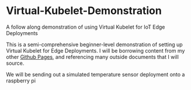 # Virtual-Kubelet-Demonstration

A follow along demonstration of using Virtual Kubelet for IoT Edge Deployments

This is a semi-comprehensive beginner-level demonstration of setting up Virtual Kubelet for Edge Deployments.
I will be borrowing content from my other [Github Pages](https://github.com/NFeingold), and referencing many outside documents that I will source.

We will be sending out a simulated temperature sensor deployment onto a raspberry pi


